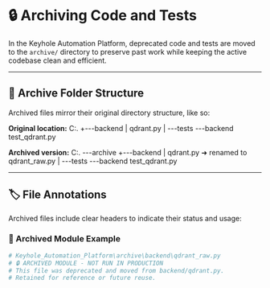 # 🔒 Archiving Code and Tests

In the Keyhole Automation Platform, deprecated code and tests are moved to the `archive/` directory to preserve past work while keeping the active codebase clean and efficient.

---

## 📁 Archive Folder Structure

Archived files mirror their original directory structure, like so:

**Original location:**
C:. +---backend | qdrant.py | ---tests ---backend test_qdrant.py


**Archived version:**
C:. ---archive +---backend | qdrant.py ➜ renamed to qdrant_raw.py | ---tests ---backend test_qdrant.py


---

## 🏷️ File Annotations

Archived files include clear headers to indicate their status and usage:

### 🔹 Archived Module Example
```python
# Keyhole_Automation_Platform\archive\backend\qdrant_raw.py
# 🔒 ARCHIVED MODULE - NOT RUN IN PRODUCTION
# This file was deprecated and moved from backend/qdrant.py.
# Retained for reference or future reuse.
